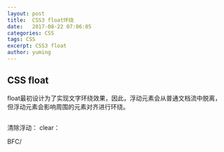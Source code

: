 ```yaml
---
layout: post
title:  CSS3 float环绕
date:   2017-08-22 07:06:05
categories: CSS
tags: CSS
excerpt: CSS3 float
author: yuming
---
```


## CSS float

float最初设计为了实现文字环绕效果，因此，浮动元素会从普通文档流中脱离，但浮动元素会影响周围的元素对齐进行环绕。
```html

```

清除浮动：
clear：

BFC/
